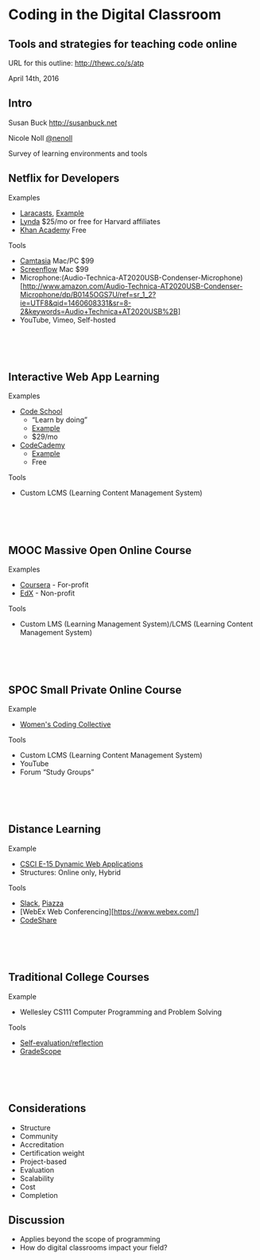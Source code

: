 # Coding in the Digital Classroom
## Tools and strategies for teaching code online

URL for this outline: <http://thewc.co/s/atp>

April 14th, 2016




## Intro

Susan Buck <http://susanbuck.net>

Nicole Noll [@nenoll](http://twitter.com/nenoll)

Survey of learning environments and tools



## Netflix for Developers
Examples
+ [Laracasts](http://laracasts.com), [Example](https://laracasts.com/series/laravel-5-from-scratch/episodes/2)
+ [Lynda](https://lynda.com) $25/mo or free for Harvard affiliates
+ [Khan Academy](https://khanacademy.org) Free

Tools
+ [Camtasia](https://www.techsmith.com/camtasia.html) Mac/PC $99
+ [Screenflow](https://www.telestream.net/screenflow/) Mac $99
+ Microphone:(Audio-Technica-AT2020USB-Condenser-Microphone)[http://www.amazon.com/Audio-Technica-AT2020USB-Condenser-Microphone/dp/B0145OGS7U/ref=sr_1_2?ie=UTF8&qid=1460608331&sr=8-2&keywords=Audio+Technica+AT2020USB%2B]
+ YouTube, Vimeo, Self-hosted




<br><br><br>
## Interactive Web App Learning
Examples
+ [Code School](https://www.codeschool.com/)
    + &ldquo;Learn by doing&rdquo;
    + [Example](http://javascript-roadtrip.codeschool.com/levels/1/challenges/2)
    + $29/mo
+ [CodeCademy](https://www.codecademy.com/)             
    + [Example](https://www.codecademy.com/courses/introduction-to-python-6WeG3/0/1?curriculum_id=4f89dab3d788890003000096)
    + Free

Tools
+ Custom LCMS (Learning Content Management System)


<br><br><br>
## MOOC Massive Open Online Course
Examples
+ [Coursera](https://coursera.org) - For-profit
+ [EdX](https://edx.org) - Non-profit

Tools
+ Custom LMS (Learning Management System)/LCMS (Learning Content Management System)


<br><br><br>
## SPOC Small Private Online Course
Example
+ [Women's Coding Collective](http://thewc.co)

Tools
+ Custom LCMS (Learning Content Management System)
+ YouTube
+ Forum &ldquo;Study Groups&rdquo;




<br><br><br>
## Distance Learning
Example
+ [CSCI E-15 Dynamic Web Applications](http://dwa15.com)
+ Structures: Online only, Hybrid

Tools
+ [Slack](https://slack.com), [Piazza](http://piazza.com)
+ [WebEx Web Conferencing][https://www.webex.com/]
+ [CodeShare](https://codeshare.io)



<br><br><br>
## Traditional College Courses
Example
+ Wellesley CS111 Computer Programming and Problem Solving

Tools
+ [Self-evaluation/reflection](http://misc001.s3.amazonaws.com/reflection-example.pdf)
+ [GradeScope](https://gradescope.com)


<br><br><br>
## Considerations
+ Structure
+ Community
+ Accreditation
+ Certification weight
+ Project-based
+ Evaluation
+ Scalability
+ Cost
+ Completion




## Discussion
+ Applies beyond the scope of programming
+ How do digital classrooms impact your field?
